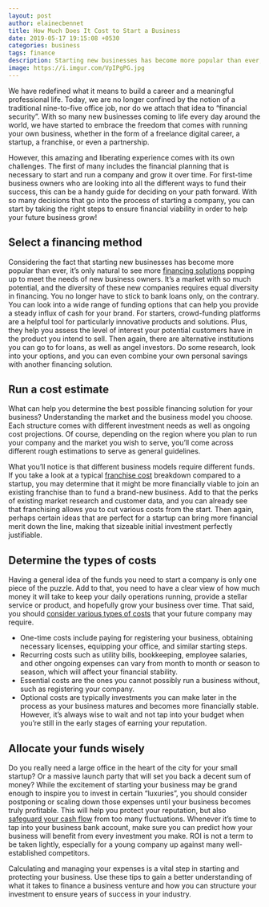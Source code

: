 ```yaml
---
layout: post
author: elainecbennet
title: How Much Does It Cost to Start a Business
date: 2019-05-17 19:15:08 +0530
categories: business
tags: finance
description: Starting new businesses has become more popular than ever, it’s only natural to see more financing solutions popping up
image: https://i.imgur.com/VpIPgPG.jpg
---
```


We have redefined what it means to build a career and a meaningful professional life. Today, we are no longer confined by the notion of a traditional nine-to-five office job, nor do we attach that idea to “financial security”. With so many new businesses coming to life every day around the world, we have started to embrace the freedom that comes with running your own business, whether in the form of a freelance digital career, a startup, a franchise, or even a partnership.

However, this amazing and liberating experience comes with its own challenges. The first of many includes the financial planning that is necessary to start and run a company and grow it over time. For first-time business owners who are looking into all the different ways to fund their success, this can be a handy guide for deciding on your path forward. With so many decisions that go into the process of starting a company, you can start by taking the right steps to ensure financial viability in order to help your future business grow!

## Select a financing method

Considering the fact that starting new businesses has become more popular than ever, it’s only natural to see more [financing solutions](https://www.thebalancesmb.com/types-of-equity-financing-for-small-business-393181) popping up to meet the needs of new business owners. It’s a market with so much potential, and the diversity of these new companies requires equal diversity in financing. You no longer have to stick to bank loans only, on the contrary. You can look into a wide range of funding options that can help you provide a steady influx of cash for your brand.
For starters, crowd-funding platforms are a helpful tool for particularly innovative products and solutions. Plus, they help you assess the level of interest your potential customers have in the product you intend to sell. Then again, there are alternative institutions you can go to for loans, as well as angel investors. Do some research, look into your options, and you can even combine your own personal savings with another financing solution.

## Run a cost estimate

What can help you determine the best possible financing solution for your business? Understanding the market and the business model you choose. Each structure comes with different investment needs as well as ongoing cost projections. Of course, depending on the region where you plan to run your company and the market you wish to serve, you’ll come across different rough estimations to serve as general guidelines.

What you’ll notice is that different business models require different funds. If you take a look at a typical [franchise cost](https://www.theupsstorefranchise.com/cost) breakdown compared to a startup, you may determine that it might be more financially viable to join an existing franchise than to fund a brand-new business. Add to that the perks of existing market research and customer data, and you can already see that franchising allows you to cut various costs from the start. Then again, perhaps certain ideas that are perfect for a startup can bring more financial merit down the line, making that sizeable initial investment perfectly justifiable.

## Determine the types of costs

Having a general idea of the funds you need to start a company is only one piece of the puzzle. Add to that, you need to have a clear view of how much money it will take to keep your daily operations running, provide a stellar service or product, and hopefully grow your business over time. That said, you should [consider various types of costs](https://www.fundera.com/blog/business-startup-costs) that your future company may require.

* One-time costs include paying for registering your business, obtaining necessary licenses, equipping your office, and similar starting steps.
* Recurring costs such as utility bills, bookkeeping, employee salaries, and other ongoing expenses can vary from month to month or season to season, which will affect your financial stability.
* Essential costs are the ones you cannot possibly run a business without, such as registering your company.
* Optional costs are typically investments you can make later in the process as your business matures and becomes more financially stable. However, it’s always wise to wait and not tap into your budget when you’re still in the early stages of earning your reputation.

## Allocate your funds wisely

Do you really need a large office in the heart of the city for your small startup? Or a massive launch party that will set you back a decent sum of money? While the excitement of starting your business may be grand enough to inspire you to invest in certain “luxuries”, you should consider postponing or scaling down those expenses until your business becomes truly profitable. This will help you protect your reputation, but also [safeguard your cash flow](https://www.inc.com/young-entrepreneur-council/3-ways-to-protect-your-businesss-finances-against-cash-flow-downturns.html) from too many fluctuations.
Whenever it’s time to tap into your business bank account, make sure you can predict how your business will benefit from every investment you make. ROI is not a term to be taken lightly, especially for a young company up against many well-established competitors.

Calculating and managing your expenses is a vital step in starting and protecting your business. Use these tips to gain a better understanding of what it takes to finance a business venture and how you can structure your investment to ensure years of success in your industry.

